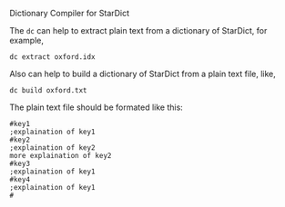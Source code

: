 Dictionary Compiler for StarDict

The `dc` can help to extract plain text from a dictionary of StarDict, for example,

    dc extract oxford.idx


Also can help to build a dictionary of StarDict from a plain text file, like,

    dc build oxford.txt


The plain text file should be formated like this:

    #key1
    ;explaination of key1
    #key2
    ;explaination of key2
    more explaination of key2
    #key3
    ;explaination of key1
    #key4
    ;explaination of key1
    #
